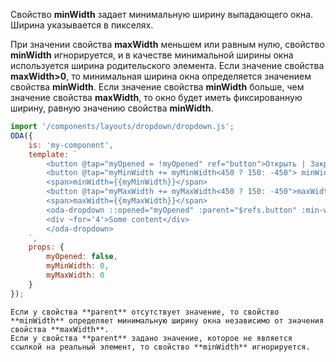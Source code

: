 ﻿Свойство **minWidth** задает минимальную ширину выпадающего окна. Ширина указывается в пикселях.

При значении свойства **maxWidth** меньшем или равным нулю, свойство **minWidth** игнорируется, и в качестве минимальной ширины окна используется ширина родительского элемента. Если значение свойства **maxWidth>0**, то минимальная ширина окна определяется значением свойства **minWidth**. Если значение свойства **minWidth** больше, чем значение свойства **maxWidth**, то окно будет иметь фиксированную ширину, равную значению свойства **minWidth**.

```javascript _run_line_edit_loadoda_[my-component.js]_h=160_
import '/components/layouts/dropdown/dropdown.js';
ODA({
    is: 'my-component',
    template: `
        <button @tap="myOpened = !myOpened" ref="button">Открыть | Закрыть</button>
        <button @tap="myMinWidth += myMinWidth<450 ? 150: -450"> minWidth + 150</button>
        <span>minWidth={{myMinWidth}}</span>
        <button @tap="myMaxWidth += myMaxWidth<450 ? 150: -450">maxWidth + 150</button>
        <span>maxWidth={{myMaxWidth}}</span>
        <oda-dropdown ::opened="myOpened" :parent="$refs.button" :min-width='myMinWidth' :max-width='myMaxWidth'>
        <div ~for='4'>Some content</div>
        </oda-dropdown>
    `,
    props: {
        myOpened: false,
        myMinWidth: 0,
        myMaxWidth: 0
    }
});
```

```warning_md
Если у свойства **parent** отсутствует значение, то свойство **minWidth** определяет минимальную ширину окна независимо от значения свойства **maxWidth**.
Если у свойства **parent** задано значение, которое не является ссылкой на реальный элемент, то свойство **minWidth** игнорируется.
```

